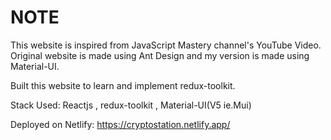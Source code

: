 # NOTE

This website is inspired from JavaScript Mastery channel's YouTube Video.
Original website is made using Ant Design and my version is made using Material-UI.

Built this website to learn and implement redux-toolkit.

Stack Used:
Reactjs , 
redux-toolkit ,
Material-UI(V5 ie.Mui)

Deployed on Netlify:
https://cryptostation.netlify.app/
